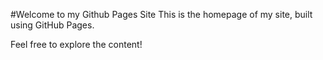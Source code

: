 #Welcome to my Github Pages Site
This is the homepage of my site, built using GitHub Pages.

Feel free to explore the content!
